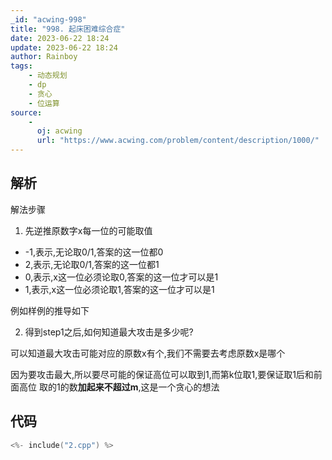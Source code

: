 ```yaml
---
_id: "acwing-998"
title: "998. 起床困难综合症"
date: 2023-06-22 18:24
update: 2023-06-22 18:24
author: Rainboy
tags: 
    - 动态规划
    - dp
    - 贪心
    - 位运算
source: 
    - 
      oj: acwing
      url: "https://www.acwing.com/problem/content/description/1000/"
---
```


## 解析

解法步骤

1. 先逆推原数字x每一位的可能取值
  - -1,表示,无论取0/1,答案的这一位都0
  - 2,表示,无论取0/1,答案的这一位都1
  - 0,表示,x这一位必须论取0,答案的这一位才可以是1
  - 1,表示,x这一位必须论取1,答案的这一位才可以是1

例如样例的推导如下

2. 得到step1之后,如何知道最大攻击是多少呢?


可以知道最大攻击可能对应的原数x有个,我们不需要去考虑原数x是哪个

因为要攻击最大,所以要尽可能的保证高位可以取到1,而第k位取1,要保证取1后和前面高位
取的1的数**加起来不超过m**,这是一个贪心的想法

## 代码

```c
<%- include("2.cpp") %>
```
